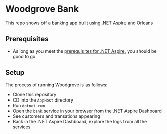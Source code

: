 # Woodgrove Bank

This repo shows off a banking app built using .NET Aspire and Orleans

## Prerequisites

- As long as you meet the [prerequisites for .NET Aspire](https://learn.microsoft.com/dotnet/aspire/get-started/build-your-first-aspire-app?pivots=visual-studio#prerequisites), you should be good to go.

## Setup

The process of running Woodgrove is as follows: 

- Clone this repository
- CD into the `AppHost` directory
- Run `dotnet run`
- Open the `bank` service in your browser from the .NET Aspire Dashboard
- See customers and transations appearing
- Back in the .NET Aspire Dashboard, explore the logs from all the services